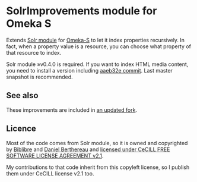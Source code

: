 # SolrImprovements module for Omeka S

Extends [Solr module](https://github.com/biblibre/omeka-s-module-Solr) for
[Omeka-S](https://github.com/omeka/omeka-s) to let it index properties
recursively. In fact, when a property value is a resource, you can choose
what property of that resource to index.

Solr module ≥v0.4.0 is required. If you want to index HTML media content,
you need to install a version including [aaeb32e commit](https://github.com/biblibre/omeka-s-module-Solr/commit/aaeb32e9ac572d2a4bf2ff46ca85d5d819cfb6c3).
Last master snapshot is recommended.

## See also
These improvements are included in [an updated fork](https://github.com/Daniel-KM/omeka-s-module-Solr).

## Licence

Most of the code comes from Solr module, so it is owned and copyrighted by
[Biblibre](https://github.com/biblibre) and [Daniel Berthereau](https://github.com/Daniel-KM)
and [licensed under CeCILL FREE SOFTWARE LICENSE AGREEMENT v2.1](https://github.com/biblibre/omeka-s-module-Solr/blob/master/LICENSE).

My contributions to that code inherit from this copyleft license, so I
publish them under CeCILL license v2.1 too.

